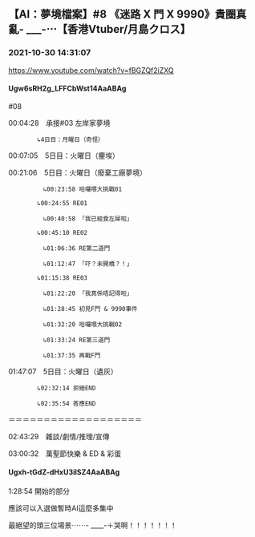 ## 【AI：夢境檔案】#8 《迷路 X 門 X 9990》貴圈真亂- ___-⋯【香港Vtuber/月島クロス】
### 2021-10-30 14:31:07
https://www.youtube.com/watch?v=fBGZQf2iZXQ
#### Ugw6sRH2g_LFFCbWst14AaABAg
#08



00:04:28　承接#03 左岸家夢境

		    ↳4日目：月曜日（奇怪）

00:07:05　5日目：火曜日（麈埃）

00:21:06　5日目：火曜日（廢棄工廠夢境）

		    　↳00:23:58 哈囉喂大挑戰01

		    ↳00:24:55 RE01

		    　↳00:40:58 「我已經食左屎啦」

		    ↳00:45:10 RE02

		    　↳01:06:36 RE第二道門

		    　↳01:12:47 「吓？未開橋？！」

		    ↳01:15:38 RE03

		    　↳01:22:20 「我真係唔記得啦」

		    　↳01:28:45 初見F門 & 9990事件

		    　↳01:32:20 哈囉喂大挑戰02

		 　   ↳01:33:24 RE第三道門

		    　↳01:37:35 再戰F門

01:47:07　5日目：火曜日（遺灰）

		    ↳02:32:14 拒絕END

		    ↳02:35:54 答應END

＝＝＝＝＝＝＝＝＝＝＝＝＝＝＝＝＝＝＝

02:43:29　雜談/劇情/推理/宣傳

03:00:32　萬聖節快樂 & ED & 彩蛋

#### Ugxh-tGdZ-dHxU3ilSZ4AaABAg
1:28:54 開始的部分

應該可以入選做暫時AI這麼多集中

最絕望的頭三位場景⋯⋯- ____-＋哭啊！！！！！！！

